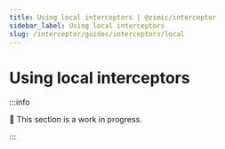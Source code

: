 ```yaml
---
title: Using local interceptors | @zimic/interceptor
sidebar_label: Using local interceptors
slug: /interceptor/guides/interceptors/local
---
```


# Using local interceptors

:::info

🚧 This section is a work in progress.

:::
